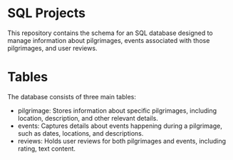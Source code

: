 # SQL Projects

This repository contains the schema for an SQL database designed to manage information about pilgrimages, events associated with those pilgrimages, and user reviews.

# Tables
The database consists of three main tables:

- pilgrimage: Stores information about specific pilgrimages, including location, description, and other relevant details.
- events: Captures details about events happening during a pilgrimage, such as dates, locations, and descriptions.
- reviews: Holds user reviews for both pilgrimages and events, including rating, text content.

